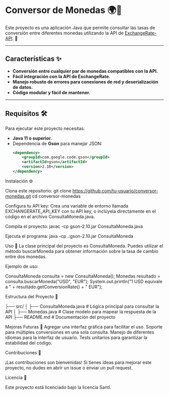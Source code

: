 # Conversor de Monedas 🌍💱

Este proyecto es una aplicación Java que permite consultar las tasas de conversión entre diferentes monedas utilizando la API de [ExchangeRate-API](https://www.exchangerate-api.com/). 🚀

---

## Características ✨

- **Conversión entre cualquier par de monedas compatibles con la API.**
- **Fácil integración con la API de ExchangeRate.**
- **Manejo robusto de errores para conexiones de red y deserialización de datos.**
- **Código modular y fácil de mantener.**

---

## Requisitos 🛠️

Para ejecutar este proyecto necesitas:

- **Java 11 o superior.**
- Dependencia de **Gson** para manejar JSON:
  ```xml
  <dependency>
      <groupId>com.google.code.gson</groupId>
      <artifactId>gson</artifactId>
      <version>2.10</version>
  </dependency>
  
Instalación ⚙️

Clona este repositorio:
git clone https://github.com/tu-usuario/conversor-monedas.git
cd conversor-monedas

Configura tu API key:
Crea una variable de entorno llamada EXCHANGERATE_API_KEY con tu API key, o inclúyela directamente en el código en el archivo ConsultaMoneda.java.

Compila el proyecto:
javac -cp gson-2.10.jar ConsultaMoneda.java

Ejecuta el programa:
java -cp .:gson-2.10.jar ConsultaMoneda

Uso 🚀
La clase principal del proyecto es ConsultaMoneda. Puedes utilizar el método buscarMoneda para obtener información sobre la tasa de cambio entre dos monedas.

Ejemplo de uso:

ConsultaMoneda consulta = new ConsultaMoneda();
Monedas resultado = consulta.buscarMoneda("USD", "EUR");
System.out.println("1 USD equivale a " + resultado.getConversionRate() + " EUR");

Estructura del Proyecto 📂

├── src/
│   ├── ConsultaMoneda.java  # Lógica principal para consultar la API
│   ├── Monedas.java         # Clase modelo para mapear la respuesta de la API
├── README.md                # Documentación del proyecto


Mejoras Futuras 🚧
 Agregar una interfaz gráfica para facilitar el uso.
 Soporte para múltiples conversiones en una sola consulta.
 Manejo de diferentes idiomas para la interfaz de usuario.
 Tests unitarios para garantizar la estabilidad del código.
 
Contribuciones 🤝

¡Las contribuciones son bienvenidas! Si tienes ideas para mejorar este proyecto, no dudes en abrir un issue o enviar un pull request.

Licencia 📄

Este proyecto está licenciado bajo la licencia Santi. 
